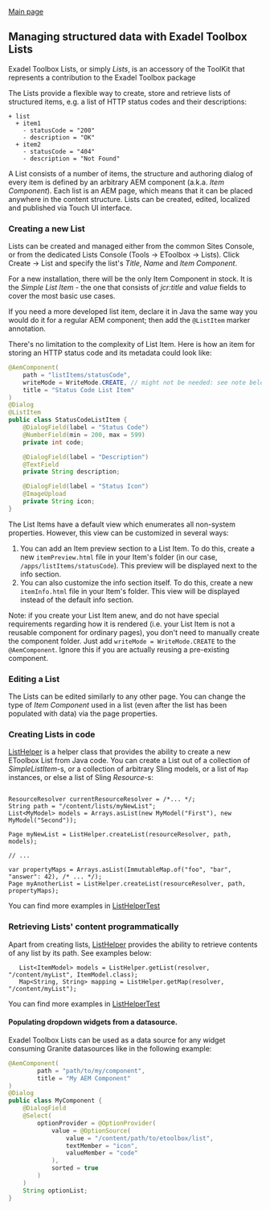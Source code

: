 [Main page](../../README.md)

## Managing structured data with Exadel Toolbox Lists

Exadel Toolbox Lists, or simply *Lists*, is an accessory of the ToolKit that represents a contribution to the Exadel Toolbox package

The Lists provide a flexible way to create, store and retrieve lists of structured items, e.g. a list of HTTP status codes and their descriptions:
```
+ list
  + item1
    - statusCode = "200"
    - description = "OK"
  + item2
    - statusCode = "404"
    - description = "Not Found"
```

A List consists of a number of items, the structure and authoring dialog of every item is defined by an arbitrary AEM component (a.k.a. *Item Component*).
Each list is an AEM page, which means that it can be placed anywhere in the content structure. Lists can be created, edited, localized and published via Touch UI interface.

### Creating a new List

Lists can be created and managed either from the common Sites Console, or from the dedicated Lists Console (Tools -> EToolbox -> Lists). Click Create -> List and specify the list's *Title*, *Name* and *Item Component*.

For a new installation, there will be the only Item Component in stock. It is the *Simple List Item* - the one that consists of *jcr:title* and *value* fields to cover the most basic use cases.

If you need a more developed list item, declare it in Java the same way you would do it for a regular AEM component; then add the `@ListItem` marker annotation.

There's no limitation to the complexity of List Item. Here is how an item for storing an HTTP status code and its metadata could look like:

```java
@AemComponent(
    path = "listItems/statusCode",
    writeMode = WriteMode.CREATE, // might not be needed: see note below
    title = "Status Code List Item"
)
@Dialog
@ListItem
public class StatusCodeListItem {
    @DialogField(label = "Status Code")
    @NumberField(min = 200, max = 599)
    private int code;

    @DialogField(label = "Description")
    @TextField
    private String description;

    @DialogField(label = "Status Icon")
    @ImageUpload
    private String icon;
}
```
The List Items have a default view which enumerates all non-system properties. However, this view can be customized in several ways:
1) You can add an Item preview section to a List Item. To do this, create a new `itemPreview.html` file in your Item's folder (in our case, `/apps/listItems/statusCode`). This preview will be displayed next to the info section.
2) You can also customize the info section itself. To do this, create a new `itemInfo.html` file in your Item's folder. This view will be displayed instead of the default info section.

Note: if you create your List Item anew, and do not have special requirements regarding how it is rendered (i.e. your List Item is not a reusable component for ordinary pages), you don't need to manually create the component folder. Just add `writeMode = WriteMode.CREATE` to the `@AemComponent`. Ignore this if you are actually reusing a pre-existing component.

### Editing a List

The Lists can be edited similarly to any other page. You can change the type of *Item Component* used in a list (even after the list has been populated with data) via the page properties.

### Creating Lists in code
[ListHelper](../../core/src/main/java/com/exadel/aem/toolkit/core/lists/utils/ListHelper.java) is a helper class that provides the ability to create a new EToolbox List from Java code. You can create a List out of a collection of *SimpleListItem*-s, or a collection of arbitrary Sling models, or a list of `Map` instances, or else a list of Sling *Resource*-s:
```

ResourceResolver currentResourceResolver = /*... */;
String path = "/content/lists/myNewList";
List<MyModel> models = Arrays.asList(new MyModel("First"), new MyModel("Second"));

Page myNewList = ListHelper.createList(resourceResolver, path, models);

// ...

var propertyMaps = Arrays.asList(ImmutableMap.of("foo", "bar", "answer": 42), /* ... */);
Page myAnotherList = ListHelper.createList(resourceResolver, path, propertyMaps);

```
You can find more examples in [ListHelperTest](../../core/src/test/java/com/exadel/aem/toolkit/core/lists/utils/ListHelperTest.java)


### Retrieving Lists' content programmatically

Apart from creating lists, [ListHelper](../../core/src/main/java/com/exadel/aem/toolkit/core/lists/utils/ListHelper.java) provides the ability to retrieve contents of any list by its path. See examples below:
```
   List<ItemModel> models = ListHelper.getList(resolver, "/content/myList", ItemModel.class);
   Map<String, String> mapping = ListHelper.getMap(resolver, "/content/myList");
```
You can find more examples in [ListHelperTest](../../core/src/test/java/com/exadel/aem/toolkit/core/lists/utils/ListHelperTest.java)

#### Populating dropdown widgets from a datasource.
Exadel Toolbox Lists can be used as a data source for any widget consuming Granite datasources like in the following example:

```java
@AemComponent(
        path = "path/to/my/component",
        title = "My AEM Component"
)
@Dialog
public class MyComponent {
    @DialogField
    @Select(
        optionProvider = @OptionProvider(
            value = @OptionSource(
                value = "/content/path/to/etoolbox/list",
                textMember = "icon",
                valueMember = "code"
            ),
            sorted = true
        )
    )
    String optionList;
}
```

